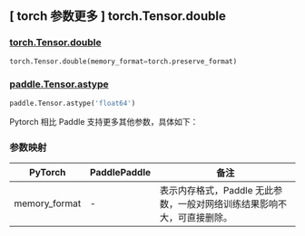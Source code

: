 ## [ torch 参数更多 ] torch.Tensor.double

### [torch.Tensor.double](https://pytorch.org/docs/stable/generated/torch.Tensor.double.html#torch-Tensor-double)

```python
torch.Tensor.double(memory_format=torch.preserve_format)
```

### [paddle.Tensor.astype](https://www.paddlepaddle.org.cn/documentation/docs/zh/api/paddle/Tensor_cn.html#astype-dtype)

```python
paddle.Tensor.astype('float64')
```

Pytorch 相比 Paddle 支持更多其他参数，具体如下：

### 参数映射

| PyTorch       | PaddlePaddle | 备注                                                                                |
| ------------- | ------------ | ----------------------------------------------------------------------------------- |
| memory_format | - |表示内存格式，Paddle 无此参数，一般对网络训练结果影响不大，可直接删除。 |
